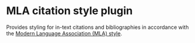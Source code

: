 # MLA citation style plugin

Provides styling for in-text citations and bibliographies in accordance with the [Modern Language Association (MLA) style](https://style.mla.org/).
